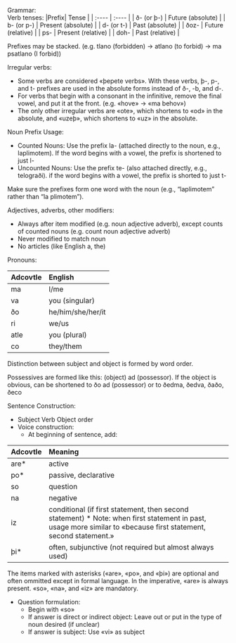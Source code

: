 Grammar:  
Verb tenses:
|Prefix| Tense |
| :---- | :---- |
| ð- (or þ-) | Future (absolute) |
| b- (or p-) | Present (absolute) |
| d- (or t-) | Past (absolute) |
| ðoz- | Future (relative) |
| ps- | Present (relative) |
| doh- | Past (relative) |

Prefixes may be stacked. (e.g. tlano (forbidden) -> atlano (to forbid) -> ma psatlano (I forbid))

Irregular verbs:
* Some verbs are considered «þepete verbs». With these verbs, þ-, p-, and t- prefixes are used in the absolute forms instead of ð-, -b, and d-.
* For verbs that begin with a consonant in the infinitive, remove the final vowel, and put it at the front. (e.g. «hove» -> «ma behov»)
* The only other irregular verbs are «ote», which shortens to «od» in the absolute, and «uzeþ», which shortens to «uz» in the absolute.

Noun Prefix Usage:
* Counted Nouns: Use the prefix la- (attached directly to the noun, e.g., laplimotem). If the word begins with a vowel, the prefix is shortened to just l-
* Uncounted Nouns: Use the prefix te- (also attached directly, e.g., telograði). if the word begins with a vowel, the prefix is shorted to just t-

Make sure the prefixes form one word with the noun (e.g., “laplimotem” rather than “la plimotem”).

Adjectives, adverbs, other modifiers:

* Always after item modified (e.g. noun adjective adverb), except counts of counted nouns (e.g. count noun adjective adverb)  
* Never modified to match noun
* No articles (like English a, the)

Pronouns:

| Adcovtle | English |
| :---- | :---- |
| ma | I/me |
| va | you (singular) |
| ðo | he/him/she/her/it |
| ri | we/us |
| atle | you (plural) |
| co | they/them |

Distinction between subject and object is formed by word order.

Possessives are formed like this: (object) ad (possessor). If the object is obvious, can be shortened to ðo ad (possessor) or to ðedma, ðedva, ðaðo, ðeco

Sentence Construction:

* Subject Verb Object order  
* Voice construction:  
  * At beginning of sentence, add:

| Adcovtle | Meaning |
| :---- | :---- |
| are* | active |
| po* | passive, declarative |
| so | question |
| na | negative |
| iz | conditional (if first statement, then second statement) * Note: when first statement in past, usage more similar to «because first statement, second statement.» |
| þi* | often, subjunctive (not required but almost always used) |

The items marked with asterisks («are», «po», and «þi») are optional and often ommitted except in formal language. In the imperative, «are» is always present. «so», «na», and «iz» are mandatory.

* Question formulation:  
  * Begin with «so»  
  * If answer is direct or indirect object: Leave out or put in the type of noun desired (if unclear)  
  * If answer is subject: Use «vi» as subject  
